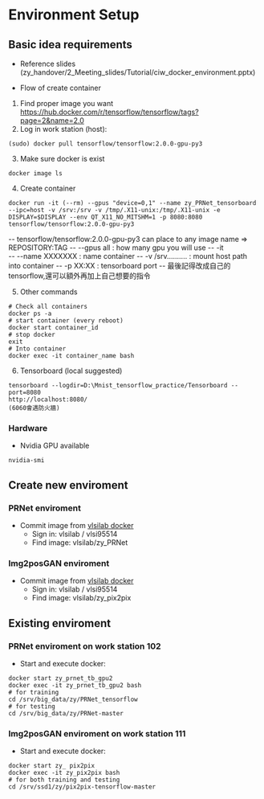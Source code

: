 Environment Setup
===

## Basic idea requirements

- Reference slides (zy_handover/2_Meeting_slides/Tutorial/ciw_docker_environment.pptx)

- Flow of create container
1. Find proper image you want https://hub.docker.com/r/tensorflow/tensorflow/tags?page=2&name=2.0
2. Log in work station (host): 
```
(sudo) docker pull tensorflow/tensorflow:2.0.0-gpu-py3
```
3. Make sure docker is exist
```
docker image ls
```
4. Create container
```
docker run -it (--rm) --gpus "device=0,1" --name zy_PRNet_tensorboard --ipc=host -v /srv:/srv -v /tmp/.X11-unix:/tmp/.X11-unix -e DISPLAY=$DISPLAY --env QT_X11_NO_MITSHM=1 -p 8080:8080 tensorflow/tensorflow:2.0.0-gpu-py3
```
-- tensorflow/tensorflow:2.0.0-gpu-py3 can place to any image name => REPOSITORY:TAG
-- --gpus all          : how many gpu you will use
-- -it               
-- --name XXXXXXX      : name container
-- -v /srv..........   : mount host path into container
-- -p XX:XX            : tensorboard port
-- 最後記得改成自己的tensorflow,還可以額外再加上自己想要的指令

5. Other commands
```
# Check all containers
docker ps -a
# start container (every reboot)
docker start container_id
# stop docker
exit
# Into container
docker exec -it container_name bash
```
6. Tensorboard (local suggested)
```
tensorboard --logdir=D:\Mnist_tensorflow_practice/Tensorboard --port=8080
http://localhost:8080/
(6060會遇防火牆)
```

### Hardware

- Nvidia GPU available

```
nvidia-smi
```

## Create new enviroment

### PRNet enviroment
- Commit image from [vlsilab docker](https://www.docker.com/get-started)
	- Sign in: vlsilab / vlsi95514
	- Find image: vlsilab/zy_PRNet

### Img2posGAN enviroment
- Commit image from [vlsilab docker](https://www.docker.com/get-started)
	- Sign in: vlsilab / vlsi95514
	- Find image: vlsilab/zy_pix2pix


## Existing enviroment

### PRNet enviroment on work station 102 
- Start and execute docker:
```
docker start zy_prnet_tb_gpu2
docker exec -it zy_prnet_tb_gpu2 bash
# for training
cd /srv/big_data/zy/PRNet_tensorflow
# for testing
cd /srv/big_data/zy/PRNet-master
```

### Img2posGAN enviroment on work station 111
- Start and execute docker:
```
docker start zy_ pix2pix 
docker exec -it zy_pix2pix bash
# for both training and testing
cd /srv/ssd1/zy/pix2pix-tensorflow-master
```


